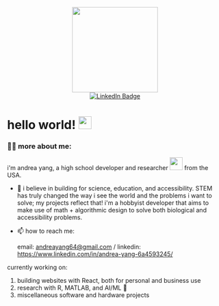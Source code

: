 <div id="header" align="center">
  <img src="https://i.pinimg.com/originals/4d/63/56/4d6356ad9c0e204f0585c3268c6f5c29.gif" width="200"/>
</div>
<div id="badges" align="center">
  <a href="https://www.linkedin.com/in/andrea-yang-6a4593245/">
    <img src="https://img.shields.io/badge/LinkedIn-blue?style=for-the-badge&logo=linkedin&logoColor=white" alt="LinkedIn Badge"/>
  </a>
</div>
<h1>
  hello world!
  <img src="https://media.giphy.com/media/hvRJCLFzcasrR4ia7z/giphy.gif" width="30px"/>
  <div align="center">
</div>

### :woman_technologist: more about me:
i'm andrea yang, a high school developer and researcher <img src="https://i.pinimg.com/originals/6a/16/3e/6a163ebe5227c2216ad440b7dcc2985d.gif" width="30"> from the USA.
- :seedling: i believe in building for science, education, and accessibility. STEM has truly changed the way i see the world and the problems i want to solve; my projects reflect that! i'm a hobbyist developer that aims to make use of math + algorithmic design to solve both biological and accessibility problems.
- :mailbox: how to reach me:
  
  email: andreayang64@gmail.com / linkedin: https://www.linkedin.com/in/andrea-yang-6a4593245/
  
 currently working on:
 1. building websites with React, both for personal and business use
 2. research with R, MATLAB, and AI/ML 🔬
 3. miscellaneous software and hardware projects
